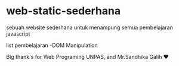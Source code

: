 # web-static-sederhana
sebuah website sederhana untuk menampung semua pembelajaran javascript

list pembelajaran
-DOM Manipulation

Big thank's for Web Programing UNPAS, and Mr.Sandhika Galih ❤
